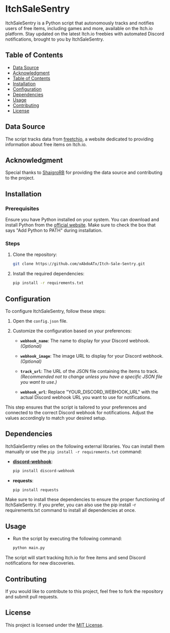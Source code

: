 # ItchSaleSentry

ItchSaleSentry is a Python script that autonomously tracks and notifies users of free items, including games and more, available on the Itch.io platform. Stay updated on the latest Itch.io freebies with automated Discord notifications, brought to you by ItchSaleSentry.

## Table of Contents

- [Data Source](#data-source)
- [Acknowledgment](#acknowledgment)
- [Table of Contents](#table-of-contents)
- [Installation](#installation)
- [Configuration](#configuration)
- [Dependencies](#dependencies)
- [Usage](#usage)
- [Contributing](#contributing)
- [License](#license)

## Data Source

The script tracks data from [freetchio](https://shaigrorb.github.io/freetchio/), a website dedicated to providing information about free items on Itch.io.

## Acknowledgment

Special thanks to [ShaigroRB](https://github.com/shaigrorb) for providing the data source and contributing to the project.

## Installation

### Prerequisites

Ensure you have Python installed on your system. You can download and install Python from the [official website](https://www.python.org/downloads/). Make sure to check the box that says "Add Python to PATH" during installation.

### Steps

1. Clone the repository:
   ```bash
   git clone https://github.com/xAbdoATx/Itch-Sale-Sentry.git

2. Install the required dependencies:
   ```bash
   pip install -r requirements.txt

## Configuration

To configure ItchSaleSentry, follow these steps:

1. Open the `config.json` file.

2. Customize the configuration based on your preferences:

   - **`webhook_name`**: The name to display for your Discord webhook. *(Optional)*

   - **`webhook_image`**: The image URL to display for your Discord webhook. *(Optional)*

   - **`track_url`**: The URL of the JSON file containing the items to track. *(Recommended not to change unless you have a specific JSON file you want to use.)*

   - **`webhook_url`**: Replace "YOUR_DISCORD_WEBHOOK_URL" with the actual Discord webhook URL you want to use for notifications.

This step ensures that the script is tailored to your preferences and connected to the correct Discord webhook for notifications. Adjust the values accordingly to match your desired setup.

## Dependencies

ItchSaleSentry relies on the following external libraries. You can install them manually or use the `pip install -r requirements.txt` command:

- **[discord-webhook](https://pypi.org/project/discord-webhook/)**:
  ```bash
  pip install discord-webhook

- **requests**:
  ```bash
  pip install requests

Make sure to install these dependencies to ensure the proper functioning of ItchSaleSentry. If you prefer, you can also use the pip install -r requirements.txt command to install all dependencies at once.

## Usage
- Run the script by executing the following command:

  ```bash
  python main.py
The script will start tracking Itch.io for free items and send Discord notifications for new discoveries.

## Contributing
If you would like to contribute to this project, feel free to fork the repository and submit pull requests.

## License

This project is licensed under the [MIT License](LICENSE).
